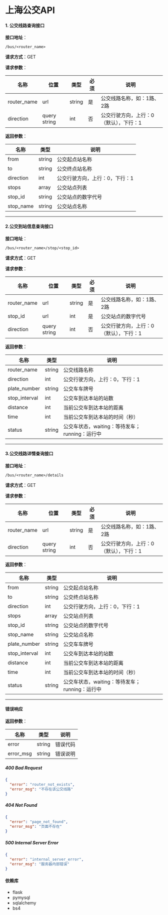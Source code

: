 # 上海公交API

#### 1. 公交线路查询接口
**接口地址**：
``` url
/bus/<router_name>
```

**请求方式**：GET

**请求参数**：

| 名称 | 位置 | 类型 | 必须 | 说明 |
| --- | --- | --- | --- | --- |
| router_name | url | string | 是 | 公交线路名称，如：1路、2路 |
| direction | query string | int | 否 | 公交行驶方向，上行：0（默认），下行：1 |

**返回参数**：

| 名称 | 类型 | 说明 |
| --- | --- | --- |
| from | string | 公交起点站名称 |
| to | string | 公交终点站名称 |
| direction | int | 公交行驶方向，上行：0，下行：1 |
| stops | array | 公交站点列表 |
| stop_id | string | 公交站点的数字代号 |
| stop_name | string |  公交站点名称 |

---

#### 2.公交到站信息查询接口
**接口地址**：
``` url
/bus/<router_name>/stop/<stop_id>
```

**请求方式**：GET

**请求参数**：

| 名称 | 位置 | 类型 | 必须 | 说明 |
| --- | --- | --- | --- | --- |
| router_name | url | string | 是 | 公交线路名称，如：1路、2路 |
| stop_id | url | int | 是 | 公交站点的数字代号 |
| direction | query string | int | 否 | 公交行驶方向，上行：0（默认），下行：1 |

**返回参数**：

| 名称 | 类型 | 说明 |
| --- | --- | --- |
| router_name | string | 公交线路名称 |
| direction | int | 公交行驶方向，上行：0，下行：1 |
| plate_number | string | 公交车车牌号 |
| stop_interval | int | 公交车到达本站的站数 |
| distance | int | 当前公交车到达本站的距离 |
| time | int | 当前公交车到达本站的时间（秒） |
| status | string | 公交车状态，waiting：等待发车；running：运行中 |

---

#### 3.公交线路详情查询接口
**接口地址**：
``` url
/bus/<router_name>/details
```

**请求方式**：GET

**请求参数**：

| 名称 | 位置 | 类型 | 必须 | 说明 |
| --- | --- | --- | --- | --- |
| router_name | url | string | 是 | 公交线路名称，如：1路、2路 |
| direction | query string | int | 否 | 公交行驶方向，上行：0（默认），下行：1 |

**返回参数**：

| 名称 | 类型 | 说明 |
| --- | --- | --- |
| from | string | 公交起点站名称 |
| to | string | 公交终点站名称 |
| direction | int | 公交行驶方向，上行：0，下行：1 |
| stops | array | 公交站点列表 |
| stop_id | string | 公交站点的数字代号 |
| stop_name | string |  公交站点名称 |
| plate_number | string | 公交车车牌号 |
| stop_interval | int | 公交车到达本站的站数 |
| distance | int | 当前公交车到达本站的距离 |
| time | int | 当前公交车到达本站的时间（秒） |
| status | string | 公交车状态，waiting：等待发车；running：运行中 |

---

#### 错误响应

**返回参数**：

| 名称 | 类型 | 说明 |
| --- | --- | --- |
| error | string | 错误代码 |
| error_msg | string | 错误说明 |

##### 400 Bad Request
``` json
{
  "error": "router_not_exists",
  "error_msg": "不存在该公交线路"
}
```

##### 404 Not Found
``` json
{
  "error": "page_not_found",
  "error_msg": "页面不存在"
}
```

##### 500 Internal Server Error
``` json
{
  "error": "internal_server_error",
  "error_msg": "服务器内部错误"
}
```

#### 依赖库
- flask
- pymysql
- sqlalchemy
- bs4
